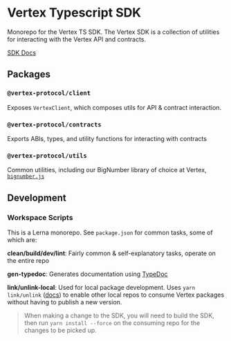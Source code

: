# Vertex Typescript SDK

Monorepo for the Vertex TS SDK. The Vertex SDK is a collection of utilities
for interacting with the Vertex API and contracts.

[SDK Docs](https://vertex-protocol.github.io/vertex-typescript-sdk/index.html)

## Packages

### `@vertex-protocol/client`

Exposes `VertexClient`, which composes utils for API & contract interaction.

### `@vertex-protocol/contracts`

Exports ABIs, types, and utility functions for interacting with contracts

### `@vertex-protocol/utils`

Common utilities, including our BigNumber library of choice at
Vertex, [`bignumber.js`](https://mikemcl.github.io/bignumber.js/)

## Development

### Workspace Scripts

This is a Lerna monorepo. See `package.json` for common tasks, some of which are:

**clean/build/dev/lint**: Fairly common & self-explanatory tasks, operate on the entire repo

**gen-typedoc**: Generates documentation using [TypeDoc](https://typedoc.org/)

**link/unlink-local**: Used for local package development.
Uses `yarn link/unlink` ([docs](https://classic.yarnpkg.com/en/docs/cli/link))
to enable other local repos to consume Vertex packages without having to publish a new version.

> When making a change to the SDK, you will need to build the SDK, then run `yarn install --force` on the consuming
> repo for the changes to be picked up.
